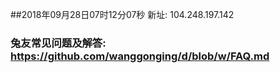 ##2018年09月28日07时12分07秒 新址: 104.248.197.142
### 兔友常见问题及解答: https://github.com/wanggonging/d/blob/w/FAQ.md
